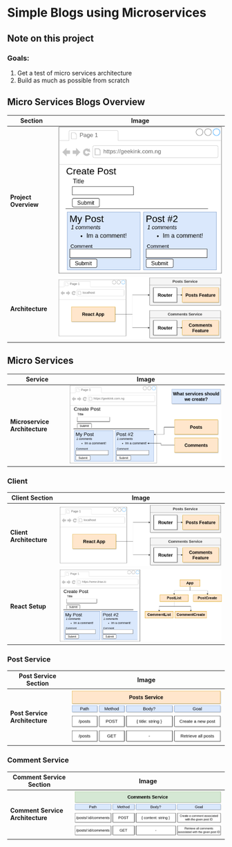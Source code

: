 # Simple Blogs using Microservices

## Note on this project

### Goals:
1. Get a test of micro services architecture
2. Build as much as possible from scratch

## Micro Services Blogs Overview

| Section             | Image                           |
|---------------------|---------------------------------|
| **Project Overview** | ![](./04.png)                    |
| **Architecture**     | ![](./client.png)              |

## Micro Services

| Service             | Image                           |
|---------------------|---------------------------------|
| **Microservice Architecture** | ![](./micro01.png)     |

### Client

| Client Section       | Image                           |
|----------------------|---------------------------------|
| **Client Architecture** | ![](./client.png)             |
| **React Setup**        | ![](./reacts.png)             |

### Post Service

| Post Service Section | Image                           |
|----------------------|---------------------------------|
| **Post Service Architecture** | ![](./post.png)        |

### Comment Service

| Comment Service Section | Image                           |
|-------------------------|---------------------------------|
| **Comment Service Architecture** | ![](./comment.png)     |
